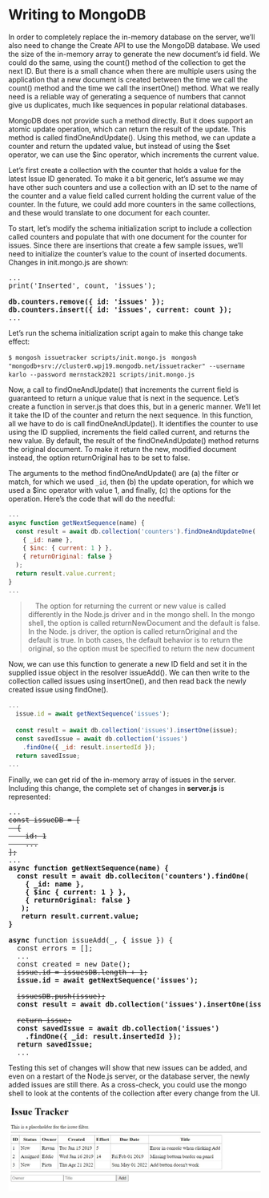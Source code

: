 # Writing to MongoDB

In order to completely replace the in-memory database on the server, we’ll also need to change the Create API to use the MongoDB database. 
We used the size of the in-memory array to generate the new document’s id field. We could do the same, using the count() method of the collection to get the next ID. But there is a small chance when there are multiple users using the application that a new document is created between the time we call the count() method and the time we call the insertOne() method. What we really need is a reliable way of generating a sequence of numbers that cannot give us duplicates, much like sequences in popular relational databases.

MongoDB does not provide such a method directly. But it does support an atomic update operation, which can return the result of the update. This method is called findOneAndUpdate(). Using this method, we can update a counter and return the updated value, but instead of using the $set operator, we can use the $inc operator, which increments the current value.

Let’s first create a collection with the counter that holds a value for the latest Issue ID generated. To make it a bit generic, let’s assume we may have other such counters and use a collection with an ID set to the name of the counter and a value field called current holding the current value of the counter. In the future, we could add more counters in the same collections, and these would translate to one document for each counter.

To start, let’s modify the schema initialization script to include a collection called counters and populate that with one document for the counter for issues. Since there are insertions that create a few sample issues, we’ll need to initialize the counter’s value to the count of inserted documents. Changes in init.mongo.js are shown:

<pre>
...
print('Inserted', count, 'issues');

<b>db.counters.remove({ id: 'issues' });
db.counters.insert({ id: 'issues', current: count });</b>
...
</pre>

Let’s run the schema initialization script again to make this change take effect:

`$ mongosh issuetracker scripts/init.mongo.js `
` mongosh "mongodb+srv://cluster0.wpj19.mongodb.net/issuetracker" --username karlo --password mernstack2021 scripts/init.mongo.js `

Now, a call to findOneAndUpdate() that increments the current field is guaranteed to return a unique value that is next in the sequence. Let’s create a function in server.js that does this, but in a generic manner. We’ll let it take the ID of the counter and return the next sequence. In this function, all we have to do is call findOneAndUpdate(). It identifies the counter to use using the ID supplied, increments the field called current, and returns the new value. By default, the result of the findOneAndUpdate() method returns the original document. To make it return the new, modified document instead, the option returnOriginal has to be set to false.

The arguments to the method findOneAndUpdate() are (a) the filter or match, for which we used `_id`, then (b) the update operation, for which we used a $inc operator with value 1, and finally, (c) the options for the operation. Here’s the code that will do the needful:

```js
...
async function getNextSequence(name) {
  const result = await db.collection('counters').findOneAndUpdateOne(
    { _id: name },
    { $inc: { current: 1 } },
    { returnOriginal: false }
  );
  return result.value.current; 
}
...    
```

 >  The option for returning the current or new value is called differently in the Node.js driver and in the mongo shell. In the mongo shell, the option is called
 returnNewDocument and the default is false. In the Node. js driver, the option is called returnOriginal and the default is true. In both cases, the default
 behavior is to return the original, so the option must be specified to return the new document


Now, we can use this function to generate a new ID field and set it in the supplied issue object in the resolver issueAdd(). We can then write to the collection called issues using insertOne(), and then read back the newly created issue using findOne().


```js
...
  issue.id = await getNextSequence('issues');
  
  const result = await db.collection('issues').insertOne(issue);
  const savedIssue = await db.collection('issues')
    .findOne({ _id: result.insertedId });
  return savedIssue;
...
```

Finally, we can get rid of the in-memory array of issues in the server. Including this change, the complete set of changes in **server.js** is represented: 

<pre>
...
<del>const issueDB = [
  {
    id: 1
    ...
];</del>
...
<b>async function getNextSequence(name) {
  const result = await db.colleciton('counters').findOne(
    { _id: name },
    { $inc { current: 1 } },
    { returnOriginal: false }
   );
   return result.current.value;
}

async</b> function issueAdd(_, { issue }) {
  const errors = [];
  ...
  const created = new Date();
  <del>issue.id = issuesDB.length + 1;</del>
  <b>issue.id = await getNextSequence('issues');</b>
  
  <del>issuesDB.push(issue);</del>
  <b>const result = await db.collection('issues').insertOne(issue);</b>
  
  <del>return issue;</del>
  <b>const savedIssue = await db.collection('issues')
    .findOne({ _id: result.insertedId });
  return savedIssue;</b>
  ...
</pre>

Testing this set of changes will show that new issues can be added, and even on a restart of the Node.js server, or the database server, the newly added issues are still there. As a cross-check, you could use the mongo shell to look at the contents of the collection after every change from the UI.

![add-button-teste](./resources/add-button-working.JPG)